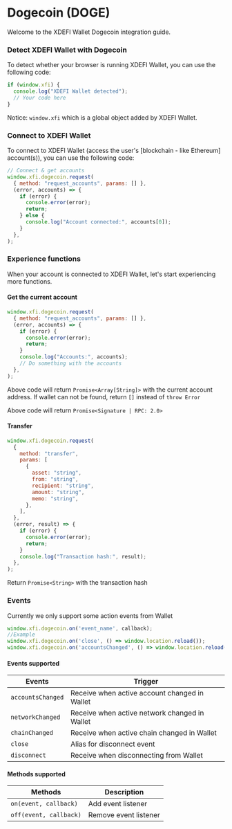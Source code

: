 # Dogecoin (DOGE)

Welcome to the XDEFI Wallet Dogecoin integration guide.

### Detect XDEFI Wallet with Dogecoin

To detect whether your browser is running XDEFI Wallet, you can use the following code:

```javascript
if (window.xfi) {
  console.log("XDEFI Wallet detected");
  // Your code here
}
```

Notice: `window.xfi` which is a global object added by XDEFI Wallet.

<div ref="refDetectWallet"/>

### Connect to XDEFI Wallet

To connect to XDEFI Wallet (access the user's [blockchain - like Ethereum] account(s)), you can use the following code:

```javascript
// Connect & get accounts
window.xfi.dogecoin.request(
  { method: "request_accounts", params: [] },
  (error, accounts) => {
    if (error) {
      console.error(error);
      return;
    } else {
      console.log("Account connected:", accounts[0]);
    }
  },
);
```

### Experience functions

When your account is connected to XDEFI Wallet, let's start experiencing more functions.

#### Get the current account

```javascript
window.xfi.dogecoin.request(
  { method: "request_accounts", params: [] },
  (error, accounts) => {
    if (error) {
      console.error(error);
      return;
    }
    console.log("Accounts:", accounts);
    // Do something with the accounts
  },
);
```

Above code will return `Promise<Array[String]>` with the current account address. If wallet can not be found, return `[]` instead of `throw Error`

Above code will return `Promise<Signature | RPC: 2.0>`

#### Transfer

```javascript
window.xfi.dogecoin.request(
  {
    method: "transfer",
    params: [
      {
        asset: "string",
        from: "string",
        recipient: "string",
        amount: "string",
        memo: "string",
      },
    ],
  },
  (error, result) => {
    if (error) {
      console.error(error);
      return;
    }
    console.log("Transaction hash:", result);
  },
);
```

Return `Promise<String>` with the transaction hash

### Events

Currently we only support some action events from Wallet

```javascript
window.xfi.dogecoin.on('event_name', callback);
​//Example
window.xfi.dogecoin.on('close', () => window.location.reload());
window.xfi.dogecoin.on('accountsChanged', () => window.location.reload());
```

#### Events supported

| Events            | Trigger                                       |
| ----------------- | --------------------------------------------- |
| `accountsChanged` | Receive when active account changed in Wallet |
| `networkChanged`  | Receive when active network changed in Wallet |
| `chainChanged`    | Receive when active chain changed in Wallet   |
| `close`           | Alias for disconnect event                    |
| `disconnect`      | Receive when disconnecting from Wallet        |

#### Methods supported

| Methods                | Description           |
| ---------------------- | --------------------- |
| `on(event, callback)`  | Add event listener    |
| `off(event, callback)` | Remove event listener |

<script setup>
import { createElement } from 'react'
import { createRoot } from 'react-dom/client'
import { ref, onMounted } from 'vue'

import DetectWallet from '../components/DetectWallet.jsx'

const refDetectWallet = ref()
const refConnectWallet = ref()
onMounted(() => {
  const rootDetectWallet = createRoot(refDetectWallet.value)
  rootDetectWallet.render(createElement(DetectWallet, {
    chainId: 'dogecoin',
  }, null))
})
</script>
